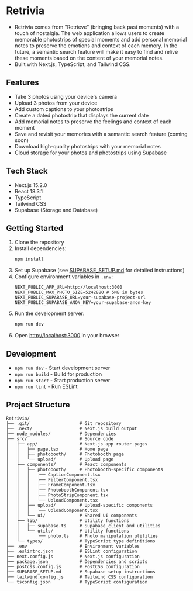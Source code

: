 # Retrivia

- Retrivia comes from "Retrieve" (bringing back past moments) with a touch of nostalgia. The web application allows users to create memorable photostrips of special moments and add personal memorial notes to preserve the emotions and context of each memory. In the future, a semantic search feature will make it easy to find and relive these moments based on the content of your memorial notes.
- Built with Next.js, TypeScript, and Tailwind CSS.

## Features

- Take 3 photos using your device's camera
- Upload 3 photos from your device
- Add custom captions to your photostrips
- Create a dated photostrip that displays the current date
- Add memorial notes to preserve the feelings and context of each moment
- Save and revisit your memories with a semantic search feature (coming soon)
- Download high-quality photostrips with your memorial notes
- Cloud storage for your photos and photostrips using Supabase

## Tech Stack

- Next.js 15.2.0
- React 18.3.1
- TypeScript
- Tailwind CSS
- Supabase (Storage and Database)

## Getting Started

1. Clone the repository
2. Install dependencies:
   ```bash
   npm install
   ```
3. Set up Supabase (see [SUPABASE_SETUP.md](./SUPABASE_SETUP.md) for detailed instructions)
4. Configure environment variables in `.env`:
   ```
   NEXT_PUBLIC_APP_URL=http://localhost:3000
   NEXT_PUBLIC_MAX_PHOTO_SIZE=5242880 # 5MB in bytes
   NEXT_PUBLIC_SUPABASE_URL=your-supabase-project-url
   NEXT_PUBLIC_SUPABASE_ANON_KEY=your-supabase-anon-key
   ```
5. Run the development server:
   ```bash
   npm run dev
   ```
6. Open [http://localhost:3000](http://localhost:3000) in your browser

## Development

- `npm run dev` - Start development server
- `npm run build` - Build for production
- `npm run start` - Start production server
- `npm run lint` - Run ESLint

## Project Structure

```
Retrivia/
├── .git/                   # Git repository
├── .next/                  # Next.js build output
├── node_modules/           # Dependencies
├── src/                    # Source code
│   ├── app/                # Next.js app router pages
│   │   ├── page.tsx        # Home page
│   │   ├── photobooth/     # Photobooth page
│   │   └── upload/         # Upload page
│   ├── components/         # React components
│   │   ├── photobooth/     # Photobooth-specific components
│   │   │   ├── CaptionComponent.tsx
│   │   │   ├── FilterComponent.tsx
│   │   │   ├── FrameComponent.tsx
│   │   │   ├── PhotoboothComponent.tsx
│   │   │   ├── PhotoStripComponent.tsx
│   │   │   └── UploadComponent.tsx
│   │   ├── upload/         # Upload-specific components
│   │   │   └── UploadComponent.tsx
│   │   └── ui/             # Shared UI components
│   ├── lib/                # Utility functions
│   │   ├── supabase.ts     # Supabase client and utilities
│   │   └── utils/          # Utility functions
│   │       └── photo.ts    # Photo manipulation utilities
│   └── types/              # TypeScript type definitions
├── .env                    # Environment variables
├── .eslintrc.json          # ESLint configuration
├── next.config.js          # Next.js configuration
├── package.json            # Dependencies and scripts
├── postcss.config.js       # PostCSS configuration
├── SUPABASE_SETUP.md       # Supabase setup instructions
├── tailwind.config.js      # Tailwind CSS configuration
└── tsconfig.json           # TypeScript configuration
```
